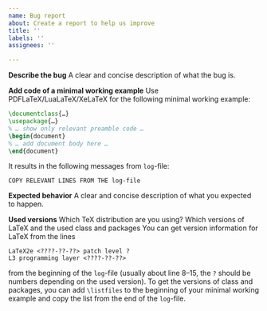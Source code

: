 ```yaml
---
name: Bug report
about: Create a report to help us improve
title: ''
labels: ''
assignees: ''

---
```


**Describe the bug**
A clear and concise description of what the bug is.

**Add code of a minimal working example**
Use PDFLaTeX/LuaLaTeX/XeLaTeX for the following minimal working example:

```latex
\documentclass{…}
\usepackage{…}
% … show only relevant preamble code …
\begin{document}
% … add document body here …
\end{document}
```

It results in the following messages from `log`-file:

```
COPY RELEVANT LINES FROM THE log-file
```

**Expected behavior**
A clear and concise description of what you expected to happen.

**Used versions**
Which TeX distribution are you using? Which versions of LaTeX and the used class and packages You can get version information for LaTeX from the lines

```
LaTeX2e <????-??-??> patch level ?
L3 programming layer <????-??-??>
```

from the beginning of the `log`-file (usually about line 8–15, the `?` should be numbers depending on the used version). To get the versions of class and packages, you can add `\listfiles` to the beginning of your minimal working example and copy the list from the end of the `log`-file.
